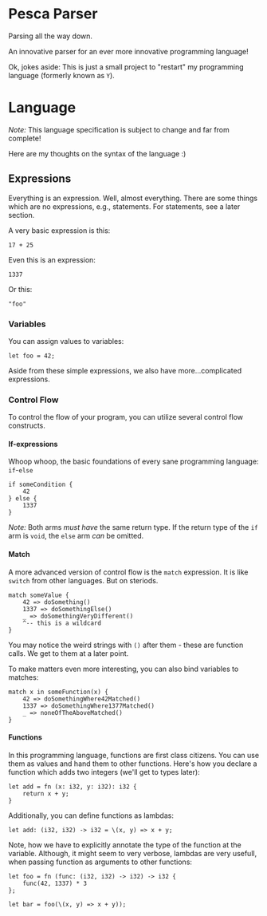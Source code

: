 # Pesca Parser

Parsing all the way down. 

An innovative parser for an ever more innovative programming language!

Ok, jokes aside: This is just a small project to "restart" my programming language (formerly known as `Y`).

# Language

*Note:* This language specification is subject to change and far from complete! 

Here are my thoughts on the syntax of the language :) 

## Expressions

Everything is an expression. Well, almost everything. There are some things which are no expressions, e.g., statements. For statements, see a later section.

A very basic expression is this: 

```
17 + 25
```

Even this is an expression: 

```
1337
```

Or this: 

```
"foo"
```

### Variables

You can assign values to variables: 

```
let foo = 42;
```

Aside from these simple expressions, we also have more...complicated expressions. 

### Control Flow

To control the flow of your program, you can utilize several control flow constructs. 

#### If-expressions

Whoop whoop, the basic foundations of every sane programming language: `if`-`else`

```
if someCondition {
    42 
} else {
    1337
}
```

*Note:* Both arms _must have_ the same return type. If the return type of the `if` arm is `void`, the `else` arm _can_ be omitted.

#### Match 

A more advanced version of control flow is the `match` expression. It is like `switch` from other languages. But on steriods.

```
match someValue {
    42 => doSomething()
    1337 => doSomethingElse()
    _ => doSomethingVeryDifferent() 
    ^-- this is a wildcard
}
```

You may notice the weird strings with `()` after them - these are function calls. We get to them at a later point.

To make matters even more interesting, you can also bind variables to matches: 

```
match x in someFunction(x) {
    42 => doSomethingWhere42Matched()
    1337 => doSomethingWhere1377Matched()
    _ => noneOfTheAboveMatched()
}
```

#### Functions

In this programming language, functions are first class citizens. You can use them as values and hand them to other functions. Here's how you declare a function which adds two integers (we'll get to types later):

```
let add = fn (x: i32, y: i32): i32 {
    return x + y;
}
```

Additionally, you can define functions as lambdas: 

```
let add: (i32, i32) -> i32 = \(x, y) => x + y;
```

Note, how we have to explicitly annotate the type of the function at the variable. Although, it might seem to very verbose, lambdas are very usefull, when passing function as arguments to other functions: 

```
let foo = fn (func: (i32, i32) -> i32) -> i32 {
    func(42, 1337) * 3
};

let bar = foo(\(x, y) => x + y));
``` 
